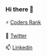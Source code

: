 ### Hi there 👋

⚡ [Coders Rank](https://profile.codersrank.io/user/devguerra)

👯 [Twitter](https://twitter.com/dev_guerra)

📫 [Linkedin](https://www.linkedin.com/in/umroberto/)

<!--
**devGuerra/devGuerra** is a ✨ _special_ ✨ repository because its `README.md` (this file) appears on your GitHub profile.

Here are some ideas to get you started:

- 🔭 I’m currently working on ...
- 🌱 I’m currently learning ...
- 👯 I’m looking to collaborate on ...
- 🤔 I’m looking for help with ...
- 💬 Ask me about ...
- 📫 How to reach me: ...
- 😄 Pronouns: ...
- ⚡ Fun fact: ...
-->
